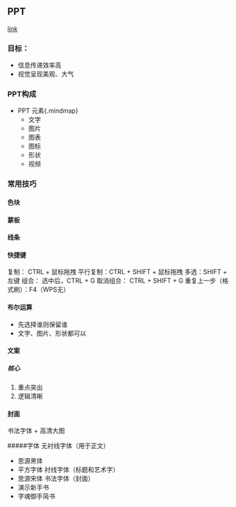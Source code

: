 ## PPT
[link](https://appbHlkwH0P9313.h5.xiaoeknow.com/giftcode/0070090794277500973)

### 目标：
* 信息传递效率高
* 视觉呈现美观、大气


### PPT构成
+ PPT 元素{.mindmap}
    + 文字 
    + 图片
    + 图表
    + 图标
    + 形状
    + 视频



### 常用技巧

#### 色块

#### 蒙板

#### 线条

#### 快捷键
复制： CTRL + 鼠标拖拽
平行复制：CTRL + SHIFT + 鼠标拖拽
多选：SHIFT + 左键
组合： 选中后，CTRL + G
取消组合： CTRL + SHIFT + G
重复上一步（格式刷）：F4（WPS无）


#### 布尔运算
* 先选择谁则保留谁
* 文字、图片、形状都可以

#### 文案
##### 核心
1. 重点突出
2. 逻辑清晰


#### 封面
书法字体 + 高清大图

#####字体
无衬线字体（用于正文）
 * 思源黑体
 * 平方字体
衬线字体（标题和艺术字）
 * 思源宋体
书法字体（封面）
 * 演示新手书
 * 字魂御手简书